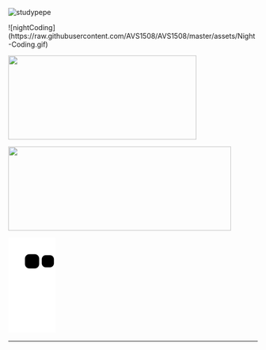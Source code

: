<!-- <h1> Hello Fellow < Developers/ >! <img src = "https://raw.githubusercontent.com/MartinHeinz/MartinHeinz/master/wave.gif" width = 30px> </h1> -->

![studypepe](https://cdn3.emoji.gg/emojis/1498-pepe-studying.png)
<p>
![nightCoding](https://raw.githubusercontent.com/AVS1508/AVS1508/master/assets/Night-Coding.gif)

<!-- <img src = "https://media0.giphy.com/media/KDDpcKigbfFpnejZs6/giphy.gif?cid=ecf05e47oy6f4zjs8g1qoiystc56cu7r9tb8a1fe76e05oty&rid=giphy.gif" width = 100px>  -->
<!-- ### Learning  <img src = "https://media2.giphy.com/media/QssGEmpkyEOhBCb7e1/giphy.gif?cid=ecf05e47a0n3gi1bfqntqmob8g9aid1oyj2wr3ds3mg700bl&rid=giphy.gif" width = 20px>
<p>
<span>
<img src="https://cdn.jsdelivr.net/gh/devicons/devicon@latest/icons/java/java-original.svg" width="35px">
<img src="https://cdn.jsdelivr.net/gh/devicons/devicon@latest/icons/kotlin/kotlin-original.svg" width="35px">
<img src="https://cdn.jsdelivr.net/gh/devicons/devicon@latest/icons/go/go-original.svg" width="35px">
<img src="https://cdn.jsdelivr.net/gh/devicons/devicon@latest/icons/spring/spring-original.svg" width="35px">
<img src="https://cdn.jsdelivr.net/gh/devicons/devicon@latest/icons/git/git-original.svg" width="35px">
<img src="https://cdn.jsdelivr.net/gh/devicons/devicon@latest/icons/kubernetes/kubernetes-plain.svg" width="35px">
<img src="https://cdn.jsdelivr.net/gh/devicons/devicon@latest/icons/apachekafka/apachekafka-original.svg" width="35px">
</span>

<p>

### 공부 예약중인  <img src = "https://media2.giphy.com/media/QssGEmpkyEOhBCb7e1/giphy.gif?cid=ecf05e47a0n3gi1bfqntqmob8g9aid1oyj2wr3ds3mg700bl&rid=giphy.gif" width = 20px>
<span>
<img src="https://cdn.jsdelivr.net/gh/devicons/devicon@latest/icons/mongodb/mongodb-original-wordmark.svg" width="35px">
<img src="https://cdn.jsdelivr.net/gh/devicons/devicon@latest/icons/redis/redis-original.svg" width="35px">
</span>

<p>

### 진행중인 프로젝트
<a href="https://github.com/TheCarbToon">
      <img class="img-concert" src="https://avatars.githubusercontent.com/u/97396627?s=200&v=4" width="35px">
</a> -->

<p>

<a href="https://github.com/nice7677">
  <img width=380 height=170 align="center" src="https://github-readme-stats.vercel.app/api/top-langs/?username=nice7677&theme=city_lights&hide=html,javascript&layout=compact" />
</a>

<p>

<a href="https://github.com/nice7677">
  <img width=450 height=170 align="center" src="https://github-readme-stats.vercel.app/api?username=nice7677&theme=city_lights&show_icons=true&bg_color=0D1117&hide_border=true" />
</a>
<div>
  <img src="https://raw.githubusercontent.com/nice7677/nice7677/output/github-contribution-grid-snake.svg" alt="snake"></center>
</div>

------
